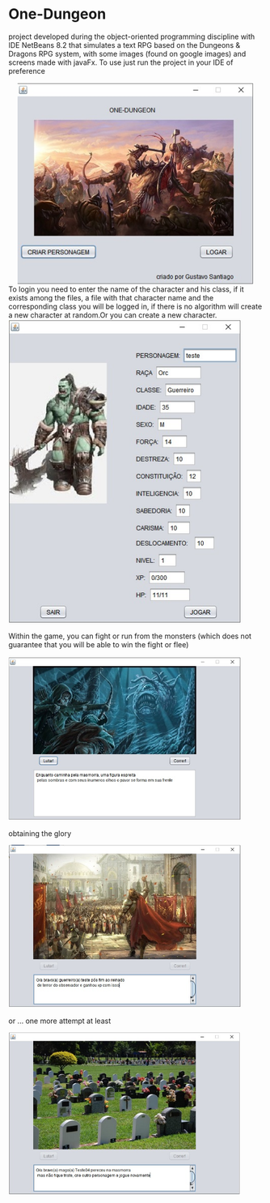 # One-Dungeon

project developed during the object-oriented programming discipline with IDE NetBeans 8.2 that simulates a text RPG based on the Dungeons & Dragons
RPG system, with some images (found on google images) and screens made with javaFx. To use just run the project in your IDE of preference
<div style="display:flex; justify-content:center; align-items:center">
<img height="400" src="./assets/Screenshot01.jpeg">
</div>
To login you need to enter the name of the character and his class, if it exists among the files,
a file with that character name and the corresponding class you will be logged in,
if there is no algorithm will create a new character at random.Or you can create a new character.

<img width="460" src="./assets/Screenshot02.jpeg">

Within the game, you can fight or run from the monsters (which does not guarantee that you will be able to win the fight or flee)

<img width="460" src="./assets/Screenshot03.jpeg">

obtaining the glory

<img width="460" src="./assets/Screenshot04.jpeg">

or ... one more attempt at least

<img width="460" src="./assets/Screenshot05.jpeg">
